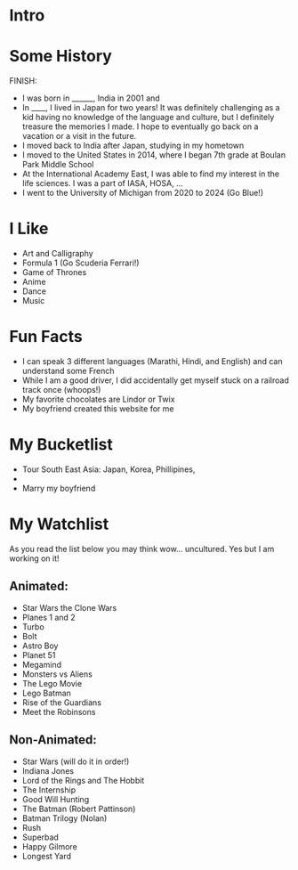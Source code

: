 # Intro




# Some History
FINISH:
- I was born in ______, India in 2001 and 
- In ____, I lived in Japan for two years! It was definitely challenging as a kid having no knowledge of the language and culture, but I definitely treasure the memories I made. I hope to eventually go back on a vacation or a visit in the future.
- I moved back to India after Japan, studying in my hometown
- I moved to the United States in 2014, where I began 7th grade at Boulan Park Middle School
- At the International Academy East, I was able to find my interest in the life sciences. I was a part of IASA, HOSA, ...
- I went to the University of Michigan from 2020 to 2024 (Go Blue!) 

# I Like

- Art and Calligraphy
- Formula 1 (Go Scuderia Ferrari!)
- Game of Thrones
- Anime
- Dance
- Music

# Fun Facts

- I can speak 3 different languages (Marathi, Hindi, and English) and can understand some French
- While I am a good driver, I did accidentally get myself stuck on a railroad track once (whoops!)
- My favorite chocolates are Lindor or Twix
- My boyfriend created this website for me

# My Bucketlist

- Tour South East Asia: Japan, Korea, Phillipines, 
- 
- Marry my boyfriend 

# My Watchlist

As you read the list below you may think wow... uncultured. Yes but I am working on it!

## Animated:
- Star Wars the Clone Wars
- Planes 1 and 2 
- Turbo
- Bolt
- Astro Boy
- Planet 51
- Megamind
- Monsters vs Aliens
- The Lego Movie
- Lego Batman
- Rise of the Guardians 
- Meet the Robinsons

## Non-Animated:
- Star Wars (will do it in order!)
- Indiana Jones
- Lord of the Rings and The Hobbit
- The Internship
- Good Will Hunting
- The Batman (Robert Pattinson)
- Batman Trilogy (Nolan)
- Rush
- Superbad
- Happy Gilmore
- Longest Yard
